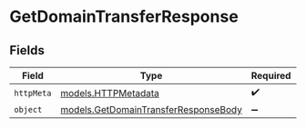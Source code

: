 # GetDomainTransferResponse


## Fields

| Field                                                                              | Type                                                                               | Required                                                                           | Description                                                                        |
| ---------------------------------------------------------------------------------- | ---------------------------------------------------------------------------------- | ---------------------------------------------------------------------------------- | ---------------------------------------------------------------------------------- |
| `httpMeta`                                                                         | [models.HTTPMetadata](../models/httpmetadata.md)                                   | :heavy_check_mark:                                                                 | N/A                                                                                |
| `object`                                                                           | [models.GetDomainTransferResponseBody](../models/getdomaintransferresponsebody.md) | :heavy_minus_sign:                                                                 | N/A                                                                                |